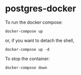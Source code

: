 # postgres-docker

To run the docker compose:

```shell
docker-compose up
```

or, if you want to detach the shell,

```shell
docker-compose up -d
```


To stop the container:

```shell
docker-compose down
```
